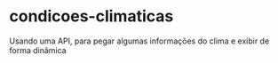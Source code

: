 # condicoes-climaticas
 Usando uma API, para pegar algumas informações do clima e exibir de forma dinâmica
